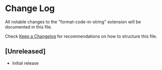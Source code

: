 # Change Log

All notable changes to the "format-code-in-string" extension will be documented in this file.

Check [Keep a Changelog](http://keepachangelog.com/) for recommendations on how to structure this file.

## [Unreleased]

- Initial release